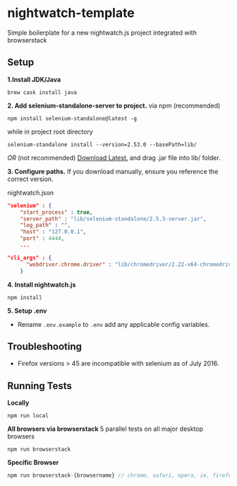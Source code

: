 # nightwatch-template
Simple boilerplate for a new nightwatch.js project integrated with browserstack

## Setup

**1.Install JDK/Java**
```
brew cask install java
```

**2. Add selenium-standalone-server to project.** 
via npm (recommended)
```
npm install selenium-standalone@latest -g
```
while in project root directory
```
selenium-standalone install --version=2.53.0 --basePath=lib/ 
```
*OR* (not recommended)
[Download Latest.](http://selenium-release.storage.googleapis.com/index.html) and drag .jar file into lib/ folder.

**3. Configure paths.** If you download manually, ensure you reference the correct version.

nightwatch.json
```json
"selenium" : {
    "start_process" : true,
    "server_path" : "lib/selenium-standalone/2.5.3-server.jar",
    "log_path" : "",
    "host" : "127.0.0.1",
    "port" : 4444,
    ...
```
```json
"cli_args" : {
      "webdriver.chrome.driver" : "lib/chromedriver/2.22-x64-chromedriver"
    }
```

**4. Install nightwatch.js**
```
npm install
```

**5. Setup .env**
* Rename ```.env.example``` to ```.env``` add any applicable config variables. 

## Troubleshooting
* Firefox versions > 45 are incompatible with selenium as of July 2016.

## Running Tests
**Locally**
```
npm run local
```

**All browsers via browserstack**  5 parallel tests on all major desktop browsers
```
npm run browserstack
```

**Specific Browser**
```js
npm run browserstack-{browsername} // chrome, safari, opera, ie, firefox
```
